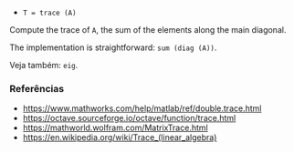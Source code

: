 * `T = trace (A)`

Compute the trace of `A`, the sum of the elements along the main
diagonal.

The implementation is straightforward: `sum (diag (A))`.

Veja também: `eig`.

### Referências

* https://www.mathworks.com/help/matlab/ref/double.trace.html
* https://octave.sourceforge.io/octave/function/trace.html
* https://mathworld.wolfram.com/MatrixTrace.html
* https://en.wikipedia.org/wiki/Trace_(linear_algebra)
